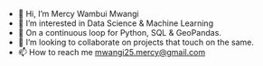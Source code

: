 - 👋 Hi, I’m Mercy Wambui Mwangi
- 👀 I’m interested in Data Science & Machine Learning
- 🌱 On a continuous loop for Python, SQL & GeoPandas.
- 💞 I’m looking to collaborate on projects that touch on the same.
- 📫 How to reach me mwangi25.mercy@gmail.com




<!--
**WamzMwangi/WamzMwangi** is a ✨ _special_ ✨ repository because its `README.md` (this file) appears on your GitHub profile.

Here are some ideas to get you started:

- 🔭 I’m currently working on ...
- 🌱 I’m currently learning ...
- 👯 I’m looking to collaborate on ...
- 🤔 I’m looking for help with ...
- 💬 Ask me about ...
- 📫 How to reach me: ...
- 😄 Pronouns: ...
- ⚡ Fun fact: ...
-->
